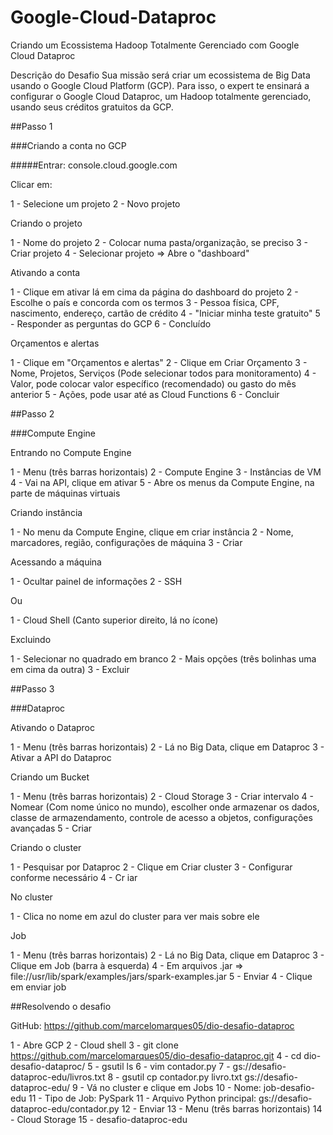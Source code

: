# Google-Cloud-Dataproc
Criando um Ecossistema Hadoop Totalmente Gerenciado com Google Cloud Dataproc

Descrição do Desafio
Sua missão será criar um ecossistema de Big Data usando o Google Cloud Platform (GCP). 
Para isso, o expert te ensinará a configurar o Google Cloud Dataproc, 
um Hadoop totalmente gerenciado, usando seus créditos gratuitos da GCP.

##Passo 1

###Criando a conta no GCP

#####Entrar:
console.cloud.google.com


Clicar em:

1 - Selecione um projeto
2 - Novo projeto


Criando o projeto

1 - Nome do projeto
2 - Colocar numa pasta/organização, se preciso
3 - Criar projeto
4 - Selecionar projeto => Abre o "dashboard"


Ativando a conta

1 - Clique em ativar lá em cima da página do dashboard do projeto
2 - Escolhe o país e concorda com os termos
3 - Pessoa física, CPF, nascimento, endereço, cartão de crédito
4 - "Iniciar minha teste gratuito"
5 - Responder as perguntas do GCP
6 - Concluído


Orçamentos e alertas

1 - Clique em "Orçamentos e alertas"
2 - Clique em Criar Orçamento
3 - Nome, Projetos, Serviços (Pode selecionar todos para monitoramento)
4 - Valor, pode colocar valor específico (recomendado) ou gasto do mês anterior
5 - Ações, pode usar até as Cloud Functions
6 - Concluir


##Passo 2

###Compute Engine

Entrando no Compute Engine

1 - Menu (três barras horizontais)
2 - Compute Engine
3 - Instâncias de VM
4 - Vai na API, clique em ativar
5 - Abre os menus da Compute Engine, na parte de máquinas virtuais

Criando instância

1 - No menu da Compute Engine, clique em criar instância
2 - Nome, marcadores, região, configurações de máquina
3 - Criar

Acessando a máquina

1 - Ocultar painel de informações
2 - SSH

Ou

1 - Cloud Shell (Canto superior direito, lá no ícone)


Excluindo

1 - Selecionar no quadrado em branco
2 - Mais opções (três bolinhas uma em cima da outra)
3 - Excluir

##Passo 3

###Dataproc

Ativando o Dataproc

1 - Menu (três barras horizontais)
2 - Lá no Big Data, clique em Dataproc
3 - Ativar a API do Dataproc


Criando um Bucket

1 - Menu (três barras horizontais)
2 - Cloud Storage
3 - Criar intervalo
4 - Nomear (Com nome único no mundo), escolher onde armazenar os dados, classe de armazendamento, controle de acesso a objetos, configurações avançadas
5 - Criar


Criando o cluster

1 - Pesquisar por Dataproc
2 - Clique em Criar cluster
3 - Configurar conforme necessário
4 - Cr
iar

No cluster

1 - Clica no nome em azul do cluster para ver mais sobre ele


Job

1 - Menu (três barras horizontais)
2 - Lá no Big Data, clique em Dataproc
3 - Clique em Job (barra à esquerda)
4 - Em arquivos .jar => file://usr/lib/spark/examples/jars/spark-examples.jar
5 - Enviar
4 - Clique em enviar job


##Resolvendo o desafio

GitHub: https://github.com/marcelomarques05/dio-desafio-dataproc

1 - Abre GCP
2 - Cloud shell
3 - git clone https://github.com/marcelomarques05/dio-desafio-dataproc.git
4 - cd dio-desafio-dataproc/
5 - gsutil ls
6 - vim contador.py
7 - gs://desafio-dataproc-edu/livros.txt
8 - gsutil cp contador.py livro.txt gs://desafio-dataproc-edu/
9 - Vá no cluster e clique em Jobs
10 - Nome: job-desafio-edu
11 - Tipo de Job: PySpark
11 - Arquivo Python principal: gs://desafio-dataproc-edu/contador.py
12 - Enviar
13 - Menu (três barras horizontais)
14 - Cloud Storage
15 - desafio-dataproc-edu
